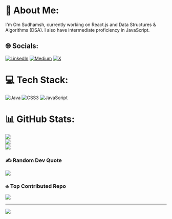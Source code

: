 # 💫 About Me:
I'm Om Sudhamsh, currently working on React.js and Data Structures & Algorithms (DSA). I also have intermediate proficiency in JavaScript.


## 🌐 Socials:
[![LinkedIn](https://img.shields.io/badge/LinkedIn-%230077B5.svg?logo=linkedin&logoColor=white)](https://linkedin.com/in/omsudhamsh) [![Medium](https://img.shields.io/badge/Medium-12100E?logo=medium&logoColor=white)](https://medium.com/@omsudhamsh.ai) [![X](https://img.shields.io/badge/X-black.svg?logo=X&logoColor=white)](https://x.com/om_sudhamsh) 

# 💻 Tech Stack:
![Java](https://img.shields.io/badge/java-%23ED8B00.svg?style=flat&logo=openjdk&logoColor=white) ![CSS3](https://img.shields.io/badge/css3-%231572B6.svg?style=flat&logo=css3&logoColor=white) ![JavaScript](https://img.shields.io/badge/javascript-%23323330.svg?style=flat&logo=javascript&logoColor=%23F7DF1E)
# 📊 GitHub Stats:
![](https://github-readme-stats.vercel.app/api?username=omsudhamsh&theme=dark&hide_border=true&include_all_commits=false&count_private=false)<br/>
![](https://github-readme-streak-stats.herokuapp.com/?user=omsudhamsh&theme=dark&hide_border=true)<br/>
![](https://github-readme-stats.vercel.app/api/top-langs/?username=omsudhamsh&theme=dark&hide_border=true&include_all_commits=false&count_private=false&layout=compact)

### ✍️ Random Dev Quote
![](https://quotes-github-readme.vercel.app/api?type=horizontal&theme=radical)

### 🔝 Top Contributed Repo
![](https://github-contributor-stats.vercel.app/api?username=omsudhamsh&limit=5&theme=dark&combine_all_yearly_contributions=true)

---
[![](https://visitcount.itsvg.in/api?id=omsudhamsh&label=Profile%20Views&icon=0&pretty=true)](https://visitcount.itsvg.in)
